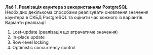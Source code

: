 **Лаб 1. Реалізація каунтера з використанням PostgreSQL**<br>
Необхідно декількома способами реалізувати оновлення значення каунтера в СКБД PostgreSQL та оцінити час кожного із варіантів.<br>
Варіанти реалізації<br>
1. Lost-update (реалізація що втрачатиме значення)<br>
2. In-place update<br>
3. Row-level locking<br>
4. Optimistic concurrency control<br>
